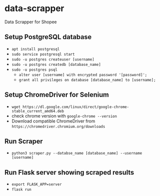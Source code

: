 # data-scrapper
Data Scrapper for Shopee

## Setup PostgreSQL database

- `apt install postgresql`
- `sudo service postgresql start`
- `sudo -u postgres createuser [username]`
- `sudo -u postgres createdb [database_name]`
- `sudo -u postgres psql`
  - `alter user [username] with encrypted password '[password]';`
  - `grant all privileges on database [database_name] to [username];`

## Setup ChromeDriver for Selenium

- `wget https://dl.google.com/linux/direct/google-chrome-stable_current_amd64.deb`
- check chrome version with `google-chrome --version`
- Download compatible ChromeDriver from `https://chromedriver.chromium.org/downloads`

## Run Scraper
- `python3 scraper.py --databse_name [database_name] --username [username]`

## Run Flask server showing scraped results
- `export FLASK_APP=server`
- `flask run`
